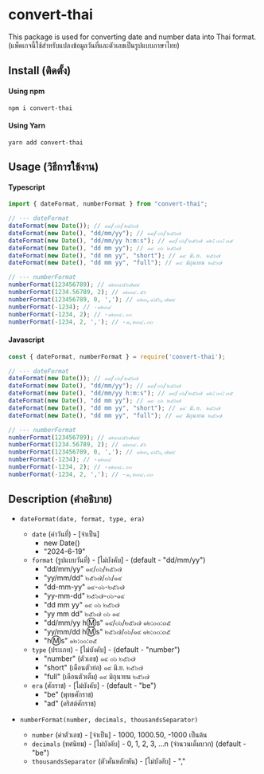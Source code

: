 # convert-thai
This package is used for converting date and number data into Thai format. (แพ็คเกจนี้ใช้สำหรับแปลงข้อมูลวันที่และตัวเลขเป็นรูปแบบภาษาไทย)
## Install (ติดตั้ง)
#### Using npm
```npm
npm i convert-thai
```
#### Using Yarn
```npm
yarn add convert-thai
```
## Usage (วิธีการใช้งาน)

#### Typescript
```typescript
import { dateFormat, numberFormat } from "convert-thai";

// --- dateFormat
dateFormat(new Date()); // ๑๙/๐๖/๒๕๖๗
dateFormat(new Date(), "dd/mm/yy"); // ๑๙/๐๖/๒๕๖๗
dateFormat(new Date(), "dd/mm/yy h:m:s"); // ๑๙/๐๖/๒๕๖๗ ๑๒:๐๐:๓๕
dateFormat(new Date(), "dd mm yy"); // ๑๙ ๐๖ ๒๕๖๗
dateFormat(new Date(), "dd mm yy", "short"); // ๑๙ มิ.ย. ๒๕๖๗
dateFormat(new Date(), "dd mm yy", "full"); // ๑๙ มิถุนายน ๒๕๖๗

// --- numberFormat
numberFormat(123456789); // ๑๒๓๔๕๖๗๘๙
numberFormat(1234.56789, 2); // ๑๒๓๔.๕๖
numberFormat(123456789, 0, ','); // ๑๒๓,๔๕๖,๗๘๙
numberFormat(-1234); // -๑๒๓๔
numberFormat(-1234, 2); // -๑๒๓๔.๐๐
numberFormat(-1234, 2, ','); // -๑,๒๓๔.๐๐
```

#### Javascript
```javascript
const { dateFormat, numberFormat } = require('convert-thai');

// --- dateFormat
dateFormat(new Date()); // ๑๙/๐๖/๒๕๖๗
dateFormat(new Date(), "dd/mm/yy"); // ๑๙/๐๖/๒๕๖๗
dateFormat(new Date(), "dd/mm/yy h:m:s"); // ๑๙/๐๖/๒๕๖๗ ๑๒:๐๐:๓๕
dateFormat(new Date(), "dd mm yy"); // ๑๙ ๐๖ ๒๕๖๗
dateFormat(new Date(), "dd mm yy", "short"); // ๑๙ มิ.ย. ๒๕๖๗
dateFormat(new Date(), "dd mm yy", "full"); // ๑๙ มิถุนายน ๒๕๖๗

// --- numberFormat
numberFormat(123456789); // ๑๒๓๔๕๖๗๘๙
numberFormat(1234.56789, 2); // ๑๒๓๔.๕๖
numberFormat(123456789, 0, ','); // ๑๒๓,๔๕๖,๗๘๙
numberFormat(-1234); // -๑๒๓๔
numberFormat(-1234, 2); // -๑๒๓๔.๐๐
numberFormat(-1234, 2, ','); // -๑,๒๓๔.๐๐
```
## Description (คำอธิบาย)

 * `dateFormat(date, format, type, era)`
    * `date` (ค่าวันที่) - [จำเป็น]
      * new Date()
      * "2024-6-19"
    * `format` (รูปแบบวันที่) - [ไม่บังคับ] - (default - "dd/mm/yy")
      *  "dd/mm/yy" ๑๙/๐๖/๒๕๖๗
      *  "yy/mm/dd" ๒๕๖๗/๐๖/๑๙
      *  "dd-mm-yy" ๑๙-๐๖-๒๕๖๗
      *  "yy-mm-dd" ๒๕๖๗-๐๖-๑๙
      *  "dd mm yy" ๑๙ ๐๖ ๒๕๖๗
      *  "yy mm dd" ๒๕๖๗ ๐๖ ๑๙
      *  "dd/mm/yy h:m:s" ๑๙/๐๖/๒๕๖๗ ๑๒:๐๐:๓๕
      *  "yy/mm/dd h:m:s" ๒๕๖๗/๐๖/๑๙ ๑๒:๐๐:๓๕
      *  "h:m:s" ๑๒:๐๐:๓๕
    * `type` (ประเภท) - [ไม่บังคับ] - (default - "number")
      * "number" (ตัวเลข)  ๑๙ ๐๖ ๒๕๖๗
      * "short" (เดือนตัวย่อ) ๑๙ มิ.ย. ๒๕๖๗
      * "full" (เดือนตัวเต็ม) ๑๙ มิถุนายน ๒๕๖๗
    * `era` (ศักราช) - [ไม่บังคับ] - (default - "be")
      * "be" (พุทธศักราช)
      * "ad" (คริสต์ศักราช)
    
* `numberFormat(number, decimals, thousandsSeparator)`
   * `number` (ค่าตัวเลข) - [จำเป็น] - 1000, 1000.50, -1000 เป็นต้น
   * `decimals` (ทศนิยม) - [ไม่บังคับ] - 0, 1, 2, 3, ...n (จำนวนเต็มบวก) (default - "be")
   * `thousandsSeparator` (ตัวคั่นหลักพัน) - [ไม่บังคับ] - ","
